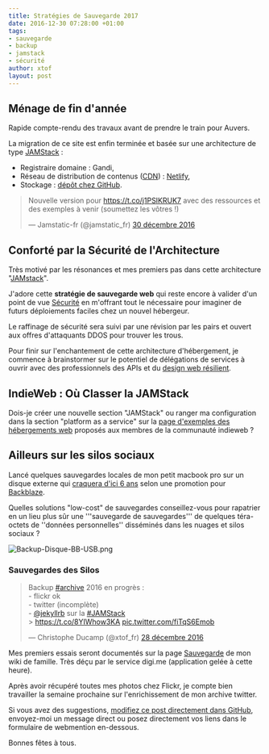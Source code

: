 ```yaml
---
title: Stratégies de Sauvegarde 2017
date: 2016-12-30 07:28:00 +01:00
tags:
- sauvegarde
- backup
- jamstack
- sécurité
author: xtof
layout: post
---
```


## Ménage de fin d'année 

Rapide compte-rendu des travaux avant de prendre le train pour Auvers. 

La migration de ce site est enfin terminée et basée sur une architecture de type [JAMStack](http://ducamp.me/JAMStack) : 
* Registraire domaine : Gandi,
* Réseau de distribution de contenus ([CDN](http://ducamp.me/CDN)) : [Netlify](https://netlify.com), 
* Stockage : [dépôt chez GitHub](https://github.com/ChristopheDucamp/xtof-clean-blog). 

<blockquote class="twitter-tweet" data-lang="fr"><p lang="fr" dir="ltr">Nouvelle version pour <a href="https://t.co/j1PSIKRUK7">https://t.co/j1PSIKRUK7</a> avec des ressources et des exemples à venir (soumettez les vôtres !)</p>&mdash; Jamstatic-fr (@jamstatic_fr) <a href="https://twitter.com/jamstatic_fr/status/814754338899980288">30 décembre 2016</a></blockquote>
<script async src="//platform.twitter.com/widgets.js" charset="utf-8"></script>

## Conforté par la Sécurité de l'Architecture

Très motivé par les résonances et mes premiers pas dans cette architecture "[JAMstack](https://jamstack.org)". 

J'adore cette **stratégie de sauvegarde web** qui reste encore à valider d'un point de vue [Sécurité](http://ducamp.me/Security) en m'offrant tout le nécessaire pour imaginer de futurs déploiements faciles chez un nouvel hébergeur. 

Le raffinage de sécurité sera suivi par une révision par les pairs et ouvert aux offres d'attaquants DDOS pour trouver les trous. 

Pour finir sur l'enchantement de cette architecture  d'hébergement, je commence à brainstormer sur le potentiel de délégations de services à ouvrir avec des professionnels des APIs et du [design web résilient](https://resilientwebdesign.com).

## IndieWeb : Où Classer la JAMStack 

Dois-je créer une nouvelle section "JAMStack" ou ranger ma configuration dans la section "platform as a service" sur la [page d'exemples des hébergements web](https://indieweb.org/web_hosting#Platform_as_Service) proposés aux membres de la communauté indieweb ? 


## Ailleurs sur les silos sociaux 

Lancé quelques sauvegardes locales de mon petit macbook pro sur un disque externe qui [craquera d'ici 6 ans](https://www.backblaze.com/blog/how-long-do-disk-drives-last/) selon une promotion pour [Backblaze](https://www.backblaze.com/fr_FR/). 

Quelles solutions "low-cost" de sauvegardes conseillez-vous pour rapatrier en un lieu plus sûr une '''sauvegarde de sauvegardes''' de quelques téra-octets de ''données personnelles'' disséminés dans les nuages et silos sociaux ? 

![Backup-Disque-BB-USB.png](/uploads/Backup-Disque-BB-USB.png)

### Sauvegardes des Silos

<blockquote class="twitter-tweet" data-lang="fr"><p lang="fr" dir="ltr">Backup <a href="https://twitter.com/hashtag/archive?src=hash">#archive</a> 2016 en progrès : <br>- flickr ok <br>- twitter (incomplète) <br>-  <a href="https://twitter.com/jekyllrb">@jekyllrb</a> sur la <a href="https://twitter.com/hashtag/JAMStack?src=hash">#JAMStack</a><br> &gt; <a href="https://t.co/8YIWhow3KA">https://t.co/8YIWhow3KA</a> <a href="https://t.co/fiTqS6Emob">pic.twitter.com/fiTqS6Emob</a></p>&mdash; Christophe Ducamp (@xtof_fr) <a href="https://twitter.com/xtof_fr/status/814085979661340673">28 décembre 2016</a></blockquote>
<script async src="//platform.twitter.com/widgets.js" charset="utf-8"></script>

Mes premiers essais seront documentés sur la page [Sauvegarde](http://ducamp.me/Sauvegarde) de mon wiki de famille. Très déçu par le service digi.me (application gelée à cette heure). 

Après avoir récupéré toutes mes photos chez Flickr, je compte bien travailler la semaine prochaine sur l'enrichissement de mon archive twitter. 

Si vous avez des suggestions, [modifiez ce post directement dans GitHub](https://github.com/ChristopheDucamp/xtof-clean-blog/blob/master/_posts/2016-12-30-sauvegarde-2017.markdown), envoyez-moi un message direct ou posez directement vos liens dans le formulaire de webmention en-dessous. 

Bonnes fêtes à tous.